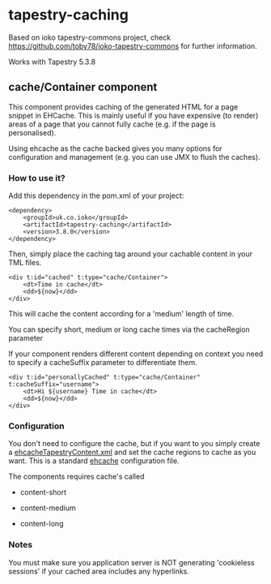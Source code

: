 tapestry-caching
=================

Based on ioko tapestry-commons project, check https://github.com/toby78/ioko-tapestry-commons for further information.

Works with Tapestry 5.3.8

## cache/Container component

This component provides caching of the generated HTML for a page snippet in EHCache. This is mainly useful if you have expensive (to render) areas of a page that you cannot fully cache (e.g. if the page is personalised).

Using ehcache as the cache backed gives you many options for configuration and management (e.g. you can use JMX to flush the caches).

### How to use it?

Add this dependency in the pom.xml of your project:

	<dependency>
		<groupId>uk.co.ioko</groupId>
		<artifactId>tapestry-caching</artifactId>
		<version>3.8.0</version>
	</dependency>

Then, simply place the caching tag around your cachable content in your TML files.

	<div t:id="cached" t:type="cache/Container">
		<dt>Time in cache</dt>
		<dd>${now}</dd>
	</div>

This will cache the content according for a 'medium' length of time.

You can specify short, medium or long cache times via the cacheRegion parameter

If your component renders different content depending on context you need to specify a cacheSuffix parameter to differentiate them.

	<div t:id="personallyCached" t:type="cache/Container" t:cacheSuffix="username">
		<dt>Hi ${username} Time in cache</dt>
		<dd>${now}</dd>
	</div>

### Configuration

You don't need to configure the cache, but if you want to you simply create a [ehcacheTapestryContent.xml](https://github.com/got5/tapestry-caching/blob/master/src/main/resources/ehcacheTapestryContent-fallback.xml) and set the cache regions to cache as you want. This is a standard [ehcache](http://ehcache.org/) configuration file.

The components requires cache's called

 - content-short

 - content-medium

 - content-long

### Notes

You must make sure you application server is NOT generating 'cookieless sessions' if your cached area includes any hyperlinks.